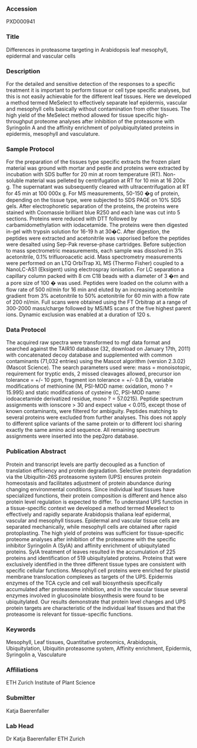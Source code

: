 ### Accession
PXD000941

### Title
Differences in proteasome targeting in Arabidopsis leaf mesophyll, epidermal and vascular cells

### Description
For the detailed and sensitive detection of the responses to a specific treatment it is important to perform tissue or cell type specific analyses, but this is not easily achievable for the different leaf tissues. Here we developed a method termed MeSelect to effectively separate leaf epidermis, vascular and mesophyll cells basically without contamination from other tissues. The high yield of the MeSelect method allowed for tissue specific high-throughput proteome analyses after inhibition of the proteasome with Syringolin A and the affinity enrichment of polyubiquitylated proteins in epidermis, mesophyll and vasculature.

### Sample Protocol
For the preparation of the tissues type specific extracts the frozen plant material was ground with mortar and pestle and proteins were extracted by incubation with SDS buffer for 20 min at room temperature (RT). Non-soluble material was pelleted by centrifugation at RT for 10 min at 16 200x g. The supernatant was subsequently cleared with ultracentrifugation at RT for 45 min at 100 000x g. For MS measurements, 50-150 �g of protein, depending on the tissue type, were subjected to SDS PAGE on 10% SDS gels. After electrophoretic separation of the proteins, the proteins were stained with Coomassie brilliant blue R250 and each lane was cut into 5 sections. Proteins were reduced with DTT followed by carbamidomethylation with iodacetamide. The proteins were then digested in-gel with trypsin solution for 16-19 h at 30�C. After digestion, the peptides were extracted and acetonitrile was vaporised before the peptides were desalted using Sep-Pak reverse-phase cartridges. Before subjection to mass spectrometric measurements, each sample was dissolved in 3% acetonitrile, 0.1% trifluoroacetic acid. Mass spectrometry measurements were performed on an LTQ OrbiTrap XL MS (Thermo Fisher) coupled to a NanoLC-AS1 (Eksigent) using electrospray ionisation. For LC separation a capillary column packed with 8 cm C18 beads with a diameter of 3 �m and a pore size of 100 � was used. Peptides were loaded on the column with a flow rate of 500 nl/min for 16 min and eluted by an increasing acetonitrile gradient from 3% acetonitrile to 50% acetonitrile for 60 min with a flow rate of 200 nl/min. Full scans were obtained using the FT Orbitrap at a range of 300-2000 mass/charge followed by MS/MS scans of the five highest parent ions. Dynamic exclusion was enabled at a duration of 120 s.

### Data Protocol
The acquired raw spectra were transformed to mgf data format and searched against the TAIR10 database (32, download on January 17th, 2011) with concatenated decoy database and supplemented with common contaminants (71,032 entries) using the Mascot algorithm (version 2.3.02) (Mascot Science). The search parameters used were: mass = monoisotopic, requirement for tryptic ends, 2 missed cleavages allowed, precursor ion tolerance = +/- 10 ppm, fragment ion tolerance = +/- 0.8 Da, variable modifications of methionine (M, PSI-MOD name: oxidation, mono ? = 15.995) and static modifications of cysteine (C, PSI-MOD name: iodoacetamide derivatized residue, mono ? = 57.0215). Peptide spectrum assignments with ionscore > 30 and expect value < 0.015, except those of known contaminants, were filtered for ambiguity. Peptides matching to several proteins were excluded from further analyses. This does not apply to different splice variants of the same protein or to different loci sharing exactly the same amino acid sequence. All remaining spectrum assignments were inserted into the pep2pro database.

### Publication Abstract
Protein and transcript levels are partly decoupled as a function of translation efficiency and protein degradation. Selective protein degradation via the Ubiquitin-26S proteasome system (UPS) ensures protein homeostasis and facilitates adjustment of protein abundance during changing environmental conditions. Since individual leaf tissues have specialized functions, their protein composition is different and hence also protein level regulation is expected to differ. To understand UPS function in a tissue-specific context we developed a method termed Meselect to effectively and rapidly separate Arabidopsis thaliana leaf epidermal, vascular and mesophyll tissues. Epidermal and vascular tissue cells are separated mechanically, while mesophyll cells are obtained after rapid protoplasting. The high yield of proteins was sufficient for tissue-specific proteome analyses after inhibition of the proteasome with the specific inhibitor Syringolin A (SylA) and affinity enrichment of ubiquitylated proteins. SylA treatment of leaves resulted in the accumulation of 225 proteins and identification of 519 ubiquitylated proteins. Proteins that were exclusively identified in the three different tissue types are consistent with specific cellular functions. Mesophyll cell proteins were enriched for plastid membrane translocation complexes as targets of the UPS. Epidermis enzymes of the TCA cycle and cell wall biosynthesis specifically accumulated after proteasome inhibition, and in the vascular tissue several enzymes involved in glucosinolate biosynthesis were found to be ubiquitylated. Our results demonstrate that protein level changes and UPS protein targets are characteristic of the individual leaf tissues and that the proteasome is relevant for tissue-specific functions.

### Keywords
Mesophyll, Leaf tissues, Quantitative proteomics, Arabidopsis, Ubiquitylation, Ubiquitin proteasome system, Affinity enrichment, Epidermis, Syringolin a, Vasculature

### Affiliations
ETH Zurich
Institute of  Plant Science

### Submitter
Katja Baerenfaller

### Lab Head
Dr Katja Baerenfaller
ETH Zurich


